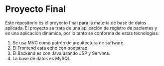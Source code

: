 # Proyecto Final

Este repositorio es el proyecto final para la materia de base de datos aplicada. El proyecto se trata de una aplicación de registro de pacientes y es una aplicación dinamica, por lo tanto se conforma de estas tecnologías.

1. Se usa MVC como patrón de arquitectura de software.
2. El Frontend esta echo con bootstrap.
3. El Backend es con Java usando JSP y Servlets.
4. La base de datos es MySQL.
